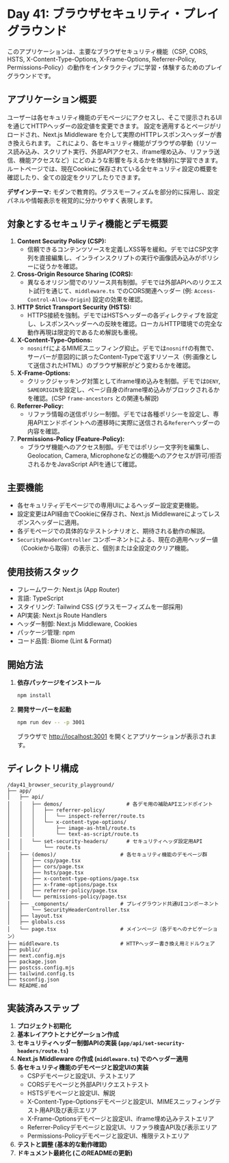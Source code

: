 # Day 41: ブラウザセキュリティ・プレイグラウンド

このアプリケーションは、主要なブラウザセキュリティ機能（CSP, CORS, HSTS, X-Content-Type-Options, X-Frame-Options, Referrer-Policy, Permissions-Policy）の動作をインタラクティブに学習・体験するためのプレイグラウンドです。

## アプリケーション概要

ユーザーは各セキュリティ機能のデモページにアクセスし、そこで提示されるUIを通じてHTTPヘッダーの設定値を変更できます。
設定を適用するとページがリロードされ、Next.js Middleware を介して実際のHTTPレスポンスヘッダーが書き換えられます。
これにより、各セキュリティ機能がブラウザの挙動（リソース読み込み、スクリプト実行、外部APIアクセス、iframe埋め込み、リファラ送信、機能アクセスなど）にどのような影響を与えるかを体験的に学習できます。
ルートページでは、現在Cookieに保存されている全セキュリティ設定の概要を確認したり、全ての設定をクリアしたりできます。

**デザインテーマ:** モダンで教育的。グラスモーフィズムを部分的に採用し、設定パネルや情報表示を視覚的に分かりやすく表現します。

## 対象とするセキュリティ機能とデモ概要

1.  **Content Security Policy (CSP):**
    *   信頼できるコンテンツソースを定義しXSS等を緩和。デモではCSP文字列を直接編集し、インラインスクリプトの実行や画像読み込みがポリシーに従うかを確認。
2.  **Cross-Origin Resource Sharing (CORS):**
    *   異なるオリジン間でのリソース共有制御。デモでは外部APIへのリクエスト試行を通じて、`middleware.ts` でのCORS関連ヘッダー (例: `Access-Control-Allow-Origin`) 設定の効果を確認。
3.  **HTTP Strict Transport Security (HSTS):**
    *   HTTPS接続を強制。デモではHSTSヘッダーの各ディレクティブを設定し、レスポンスヘッダーへの反映を確認。ローカルHTTP環境での完全な動作再現は限定的であるため解説も重視。
4.  **X-Content-Type-Options:**
    *   `nosniff`によるMIMEスニッフィング抑止。デモでは`nosniff`の有無で、サーバーが意図的に誤ったContent-Typeで返すリソース（例:画像として送信されたHTML）のブラウザ解釈がどう変わるかを確認。
5.  **X-Frame-Options:**
    *   クリックジャッキング対策としてiframe埋め込みを制御。デモでは`DENY`, `SAMEORIGIN`を設定し、ページ自身のiframe埋め込みがブロックされるかを確認。(CSP `frame-ancestors` との関連も解説)
6.  **Referrer-Policy:**
    *   リファラ情報の送信ポリシー制御。デモでは各種ポリシーを設定し、専用APIエンドポイントへの遷移時に実際に送信される`Referer`ヘッダーの内容を確認。
7.  **Permissions-Policy (Feature-Policy):**
    *   ブラウザ機能へのアクセス制御。デモではポリシー文字列を編集し、Geolocation, Camera, Microphoneなどの機能へのアクセスが許可/拒否されるかをJavaScript APIを通じて確認。

## 主要機能

-   各セキュリティデモページでの専用UIによるヘッダー設定変更機能。
-   設定変更はAPI経由でCookieに保存され、Next.js Middlewareによってレスポンスヘッダーに適用。
-   各デモページでの具体的なテストシナリオと、期待される動作の解説。
-   `SecurityHeaderController` コンポーネントによる、現在の適用ヘッダー値（Cookieから取得）の表示と、個別または全設定のクリア機能。

## 使用技術スタック

-   フレームワーク: Next.js (App Router)
-   言語: TypeScript
-   スタイリング: Tailwind CSS (グラスモーフィズムを一部採用)
-   API実装: Next.js Route Handlers
-   ヘッダー制御: Next.js Middleware, Cookies
-   パッケージ管理: npm
-   コード品質: Biome (Lint & Format)

## 開始方法

1.  **依存パッケージをインストール**
    ```bash
    npm install
    ```

2.  **開発サーバーを起動**
    ```bash
    npm run dev -- -p 3001
    ```
    ブラウザで [http://localhost:3001](http://localhost:3001) を開くとアプリケーションが表示されます。

## ディレクトリ構成

```
/day41_browser_security_playground/
├── app/
│   ├── api/
│   │   ├── demos/                     # 各デモ用の補助APIエンドポイント
│   │   │   ├── referrer-policy/
│   │   │   │   └── inspect-referrer/route.ts
│   │   │   └── x-content-type-options/
│   │   │       ├── image-as-html/route.ts
│   │   │       └── text-as-script/route.ts
│   │   └── set-security-headers/      # セキュリティヘッダ設定用API
│   │       └── route.ts
│   ├── (demos)/                     # 各セキュリティ機能のデモページ群
│   │   ├── csp/page.tsx
│   │   ├── cors/page.tsx
│   │   ├── hsts/page.tsx
│   │   ├── x-content-type-options/page.tsx
│   │   ├── x-frame-options/page.tsx
│   │   ├── referrer-policy/page.tsx
│   │   └── permissions-policy/page.tsx
│   ├── _components/                 # プレイグラウンド共通UIコンポーネント
│   │   └── SecurityHeaderController.tsx
│   ├── layout.tsx
│   ├── globals.css
│   └── page.tsx                     # メインページ（各デモへのナビゲーション）
├── middleware.ts                    # HTTPヘッダー書き換え用ミドルウェア
├── public/
├── next.config.mjs
├── package.json
├── postcss.config.mjs
├── tailwind.config.ts
├── tsconfig.json
└── README.md
```

## 実装済みステップ

1.  **プロジェクト初期化**
2.  **基本レイアウトとナビゲーション作成**
3.  **セキュリティヘッダー制御APIの実装 (`app/api/set-security-headers/route.ts`)**
4.  **Next.js Middleware の作成 (`middleware.ts`) でのヘッダー適用**
5.  **各セキュリティ機能のデモページと設定UIの実装**
    -   CSPデモページと設定UI、テストエリア
    -   CORSデモページと外部APIリクエストテスト
    -   HSTSデモページと設定UI、解説
    -   X-Content-Type-Optionsデモページと設定UI、MIMEスニッフィングテスト用API及び表示エリア
    -   X-Frame-Optionsデモページと設定UI、iframe埋め込みテストエリア
    -   Referrer-Policyデモページと設定UI、リファラ検査API及び表示エリア
    -   Permissions-Policyデモページと設定UI、権限テストエリア
6.  **テストと調整 (基本的な動作確認)**
7.  **ドキュメント最終化 (このREADMEの更新)**
